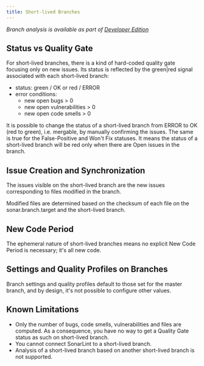 ```yaml
---
title: Short-lived Branches
---
```


<!-- sonarqube -->

_Branch analysis is available as part of [Developer Edition](https://redirect.sonarsource.com/editions/developer.html)_

<!-- /sonarqube -->

## Status vs Quality Gate

For short-lived branches, there is a kind of hard-coded quality gate focusing only on new issues. Its status is reflected by the green|red signal associated with each short-lived branch:

* status: green / OK or red / ERROR
* error conditions:
  * new open bugs > 0
  * new open vulnerabilities > 0
  * new open code smells > 0

It is possible to change the status of a short-lived branch from ERROR to OK (red to green), i.e. mergable, by manually confirming the issues. The same is true for the False-Positive and Won't Fix statuses.
It means the status of a short-lived branch will be red only when there are Open issues in the branch.

## Issue Creation and Synchronization

The issues visible on the short-lived branch are the new issues corresponding to files modified in the branch.

Modified files are determined based on the checksum of each file on the sonar.branch.target and the short-lived branch.

## New Code Period

The ephemeral nature of short-lived branches means no explicit New Code Period is necessary; it's all new code. 

## Settings and Quality Profiles on Branches

Branch settings and quality profiles default to those set for the master branch, and by design, it's not possible to configure other values.

## Known Limitations

* Only the number of bugs, code smells, vulnerabilities and files are computed. As a consequence, you have no way to get a Quality Gate status as such on short-lived branch.
* You cannot connect SonarLint to a short-lived branch.
* Analysis of a short-lived branch based on another short-lived branch is not supported.
